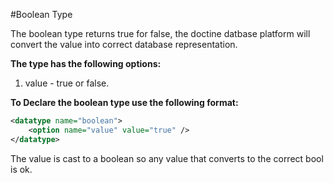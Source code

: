 #Boolean Type

The boolean type returns true for false, the doctine datbase platform will convert the value into correct database representation.

**The type has the following options:**

1. value - true or false.


**To Declare the boolean type use the following format:**

```xml
<datatype name="boolean">
    <option name="value" value="true" />
</datatype>
```

The value is cast to a boolean so any value that converts to the correct
bool is ok. 